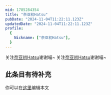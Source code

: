 ```yaml
---
mid: 1785284354
title: "奈亚初Hatsu"
pubDate: "2024-11-04T11:22:11.123Z"
updatedDate: "2024-11-04T11:22:11.123Z"
profile:
  {
    Nickname: ["奈亚初Hatsu"],
  }
---
```


关注[奈亚初Hatsu](https://space.bilibili.com/1785284354)谢谢喵~ 关注[奈亚初Hatsu](https://space.bilibili.com/1785284354)谢谢喵~

## 此条目有待补充
你可以在[这里](https://github.com/Yuhanawa/VTuber.ICU/edit/master/src/content/v/奈亚初Hatsu/index.md)编辑本文
